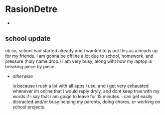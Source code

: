 # RasionDetre
-
## school update

ok so, school had started already and i wanted to js put this as a heads up for my friends. i am gonna be offline a lot due to school, homework, and pressure (holy name drop.) i am very busy, along wiht how my laptop is breaking piece by piece. 

- *otherwise*

  is because i rush a lot with all apps i use, and i get very exhausted whenever im online that i would reply dryly, and dont keep true with my words if i say that i am goign to leave for 15 minutes. i can get easily distracted and/or busy helping my parents, doing chores, or working on school projects.
